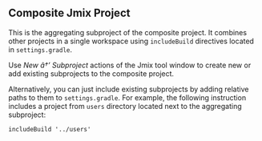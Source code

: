## Composite Jmix Project

This is the aggregating subproject of the composite project. It combines other projects in a single workspace using `includeBuild` directives located in `settings.gradle`.

Use *New â†’ Subproject* actions of the Jmix tool window to create new or add existing subprojects to the composite project.

Alternatively, you can just include existing subprojects by adding relative paths to them to `settings.gradle`. For example, the following instruction includes a project from `users` directory located next to the aggregating subproject:

```
includeBuild '../users'
```
